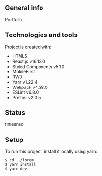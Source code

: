 ## General info

Portfolio

## Technologies and tools

Project is created with:

- HTML5
- React.js v16.13.0
- Styled Components v5.1.0
- MobileFirst
- RWD
- Yarn v1.22.4
- Webpack v4.38.0
- ESLint v6.8.0
- Prettier v2.0.5

## Status

finieshed

## Setup

To run this project, install it locally using yarn:

```
$ cd ../lorem
$ yarn install
$ yarn dev
```
